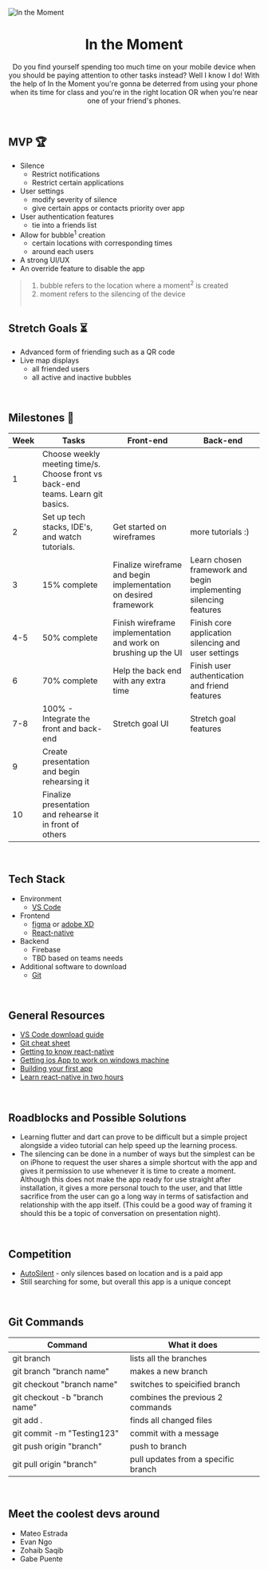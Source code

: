 ![In the Moment](https://user-images.githubusercontent.com/90812938/217378418-7d8971d7-3a7e-4399-b318-67f1dc2b0295.jpeg)
# <h1 align="center">In the Moment</h1>

<p align="center">Do you find yourself spending too much time on your mobile device when you should be paying attention to other tasks instead? Well I know I do! With the help of In the Moment you're gonna be deterred from using your phone when its time for class and you're in the right location OR when you're near one of your friend's phones.</p>
<br>

## MVP       :trophy:
- Silence
  - Restrict notifications
  - Restrict certain applications
- User settings
  - modify severity of silence
  - give certain apps or contacts priority over app
- User authentication features 
  - tie into a friends list
- Allow for bubble<sup>1</sup> creation 
  - certain locations with corresponding times 
  - around each users
- A strong UI/UX
- An override feature to disable the app
> 1. bubble refers to the location where a moment<sup>2</sup> is created
> 2. moment refers to the silencing of the device
<br> <br>
## Stretch Goals    :hourglass_flowing_sand:
- Advanced form of friending such as a QR code
- Live map displays
  - all friended users
  - all active and inactive bubbles
<br>

## Milestones      :rocket:
|   Week   | Tasks | Front-end | Back-end |
|----------|-------|----- |------ |
|1 | Choose weekly meeting time/s. Choose front vs back-end teams. Learn git basics. |
|2 | Set up tech stacks, IDE's, and watch tutorials. | Get started on wireframes | more tutorials :) |
|3 | 15% complete | Finalize wireframe and begin implementation on desired framework | Learn chosen framework and begin implementing silencing features |
|4-5 | 50% complete | Finish wireframe implementation and work on brushing up the UI | Finish core application silencing and user settings |
| 6 | 70% complete | Help the back end with any extra time | Finish user authentication and friend features |
| 7-8 | 100% - Integrate the front and back-end | Stretch goal UI | Stretch goal features |
|9| Create presentation and begin rehearsing it |
|10| Finalize presentation and rehearse it in front of others |
<br>

## Tech Stack
- Environment
  - <a href="https://code.visualstudio.com/download">VS Code</a>
- Frontend
  - <a href="https://www.figma.com/">figma</a> or <a href="https://www.adobe.com/products/xd/pricing/free-trial.html">adobe XD</a>
  - <a href="https://reactnative.dev/docs/environment-setup">React-native</a>
- Backend
  - Firebase
  - TBD based on teams needs
- Additional software to download
  - <a href="https://git-scm.com/downloads">Git</a>
<br>

## General Resources
- <a href="https://www.youtube.com/watch?v=JPZsB_6yHVo">VS Code download guide</a>
- <a href="https://education.github.com/git-cheat-sheet-education.pdf">Git cheat sheet</a>
- <a href="https://www.youtube.com/watch?v=gvkqT_Uoahw"> Getting to know react-native</a>
- <a href="https://www.youtube.com/watch?v=elrvHNrDVXI&ab_channel=TheJuceKing"> Getting ios App to work on windows machine </a>
- <a href="https://www.youtube.com/watch?v=Hf4MJH0jDb4">Building your first app</a>
- <a href="https://www.youtube.com/watch?v=0-S5a0eXPoc">Learn react-native in two hours</a>
<br>

## Roadblocks and Possible Solutions
- Learning flutter and dart can prove to be difficult but a simple project alongside a video tutorial can help speed up the learning process.
- The silencing can be done in a number of ways but the simplest can be on iPhone to request the user shares a simple shortcut with the app and gives it permission to use whenever it is time to create a moment. Although this does not make the app ready for use straight after installation, it gives a more personal touch to the user, and that little sacrifice from the user can go a long way in terms of satisfaction and relationship with the app itself. (This could be a good way of framing it should this be a topic of conversation on presentation night).
<br>

## Competition
- <a href="https://apps.apple.com/us/app/autosilent/id474777148?platform=iphone">AutoSilent</a> - only silences based on location and is a paid app
- Still searching for some, but overall this app is a unique concept
<br>

## Git Commands
| Command | What it does |
|-----|-------|
|git branch | lists all the branches |
|git branch "branch name" | makes a new branch |
|git checkout "branch name" | switches to speicified branch |
|git checkout -b "branch name"| combines the previous 2 commands |
|git add .| finds all changed files|
|git commit -m "Testing123"| commit with a message|
|git push origin "branch"| push to branch |
|git pull origin "branch"| pull updates from a specific branch|
<br>

## Meet the coolest devs around
- Mateo Estrada
- Evan Ngo
- Zohaib Saqib
- Gabe Puente
